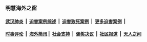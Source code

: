 
### 明慧海外之窗

####  [武汉肺炎](indexes/365.md?t=03300601) &nbsp;|&nbsp;  [迫害案例综述](indexes/328.md?t=03300601) &nbsp;|&nbsp; [迫害致死案例](indexes/277.md?t=03300601)  &nbsp;|&nbsp; [更多迫害案例](indexes/81.md?t=03300601)  &nbsp;|&nbsp; 
####  [时事评论](indexes/19.md?t=03300601) &nbsp;|&nbsp; [海外简讯](indexes/245.md?t=03300601)&nbsp;|&nbsp;  [社会支持](indexes/140.md?t=03300601) &nbsp;|&nbsp; [褒奖决议](indexes/282.md?t=03300601) &nbsp;|&nbsp; [社区报道](indexes/91.md?t=03300601)  &nbsp;|&nbsp; [天人之间](indexes/78.md?t=03300601) 

